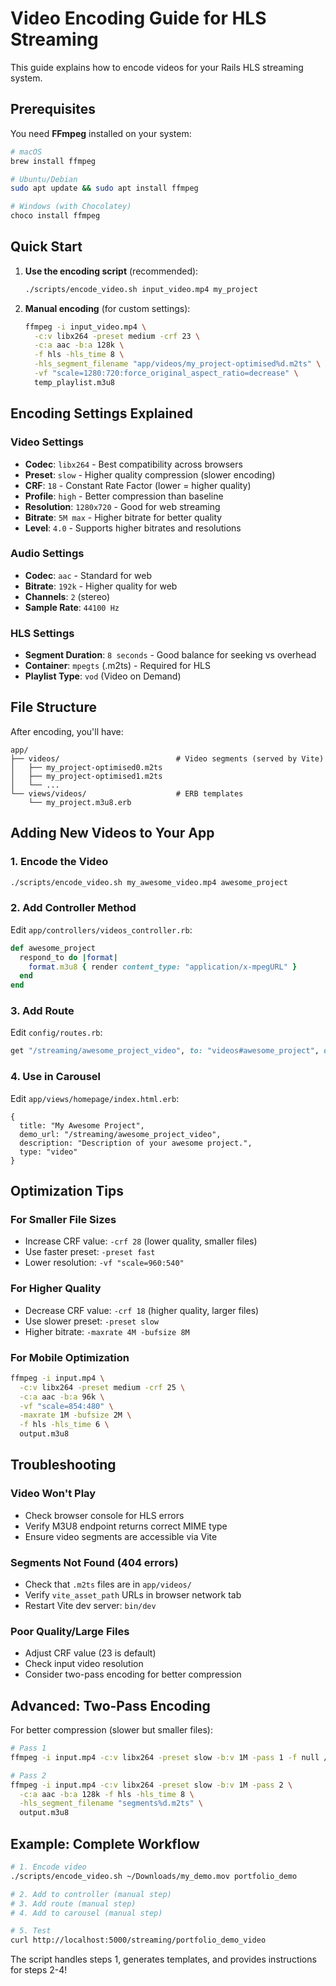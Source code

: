 # Video Encoding Guide for HLS Streaming

This guide explains how to encode videos for your Rails HLS streaming system.

## Prerequisites

You need **FFmpeg** installed on your system:

```bash
# macOS
brew install ffmpeg

# Ubuntu/Debian
sudo apt update && sudo apt install ffmpeg

# Windows (with Chocolatey)
choco install ffmpeg
```

## Quick Start

1. **Use the encoding script** (recommended):
   ```bash
   ./scripts/encode_video.sh input_video.mp4 my_project
   ```

2. **Manual encoding** (for custom settings):
   ```bash
   ffmpeg -i input_video.mp4 \
     -c:v libx264 -preset medium -crf 23 \
     -c:a aac -b:a 128k \
     -f hls -hls_time 8 \
     -hls_segment_filename "app/videos/my_project-optimised%d.m2ts" \
     -vf "scale=1280:720:force_original_aspect_ratio=decrease" \
     temp_playlist.m3u8
   ```

## Encoding Settings Explained

### Video Settings
- **Codec**: `libx264` - Best compatibility across browsers
- **Preset**: `slow` - Higher quality compression (slower encoding)
- **CRF**: `18` - Constant Rate Factor (lower = higher quality)
- **Profile**: `high` - Better compression than baseline
- **Resolution**: `1280x720` - Good for web streaming
- **Bitrate**: `5M max` - Higher bitrate for better quality
- **Level**: `4.0` - Supports higher bitrates and resolutions

### Audio Settings
- **Codec**: `aac` - Standard for web
- **Bitrate**: `192k` - Higher quality for web
- **Channels**: `2` (stereo)
- **Sample Rate**: `44100 Hz`

### HLS Settings
- **Segment Duration**: `8 seconds` - Good balance for seeking vs overhead
- **Container**: `mpegts` (.m2ts) - Required for HLS
- **Playlist Type**: `vod` (Video on Demand)

## File Structure

After encoding, you'll have:

```
app/
├── videos/                          # Video segments (served by Vite)
│   ├── my_project-optimised0.m2ts
│   ├── my_project-optimised1.m2ts
│   └── ...
└── views/videos/                    # ERB templates
    └── my_project.m3u8.erb
```

## Adding New Videos to Your App

### 1. Encode the Video
```bash
./scripts/encode_video.sh my_awesome_video.mp4 awesome_project
```

### 2. Add Controller Method
Edit `app/controllers/videos_controller.rb`:

```ruby
def awesome_project
  respond_to do |format|
    format.m3u8 { render content_type: "application/x-mpegURL" }
  end
end
```

### 3. Add Route
Edit `config/routes.rb`:

```ruby
get "/streaming/awesome_project_video", to: "videos#awesome_project", defaults: { format: :m3u8 }
```

### 4. Use in Carousel
Edit `app/views/homepage/index.html.erb`:

```erb
{
  title: "My Awesome Project",
  demo_url: "/streaming/awesome_project_video",
  description: "Description of your awesome project.",
  type: "video"
}
```

## Optimization Tips

### For Smaller File Sizes
- Increase CRF value: `-crf 28` (lower quality, smaller files)
- Use faster preset: `-preset fast`
- Lower resolution: `-vf "scale=960:540"`

### For Higher Quality
- Decrease CRF value: `-crf 18` (higher quality, larger files)
- Use slower preset: `-preset slow`
- Higher bitrate: `-maxrate 4M -bufsize 8M`

### For Mobile Optimization
```bash
ffmpeg -i input.mp4 \
  -c:v libx264 -preset medium -crf 25 \
  -c:a aac -b:a 96k \
  -vf "scale=854:480" \
  -maxrate 1M -bufsize 2M \
  -f hls -hls_time 6 \
  output.m3u8
```

## Troubleshooting

### Video Won't Play
- Check browser console for HLS errors
- Verify M3U8 endpoint returns correct MIME type
- Ensure video segments are accessible via Vite

### Segments Not Found (404 errors)
- Check that `.m2ts` files are in `app/videos/`
- Verify `vite_asset_path` URLs in browser network tab
- Restart Vite dev server: `bin/dev`

### Poor Quality/Large Files
- Adjust CRF value (23 is default)
- Check input video resolution
- Consider two-pass encoding for better compression

## Advanced: Two-Pass Encoding

For better compression (slower but smaller files):

```bash
# Pass 1
ffmpeg -i input.mp4 -c:v libx264 -preset slow -b:v 1M -pass 1 -f null /dev/null

# Pass 2  
ffmpeg -i input.mp4 -c:v libx264 -preset slow -b:v 1M -pass 2 \
  -c:a aac -b:a 128k -f hls -hls_time 8 \
  -hls_segment_filename "segments%d.m2ts" \
  output.m3u8
```

## Example: Complete Workflow

```bash
# 1. Encode video
./scripts/encode_video.sh ~/Downloads/my_demo.mov portfolio_demo

# 2. Add to controller (manual step)
# 3. Add route (manual step)  
# 4. Add to carousel (manual step)

# 5. Test
curl http://localhost:5000/streaming/portfolio_demo_video
```

The script handles steps 1, generates templates, and provides instructions for steps 2-4!
